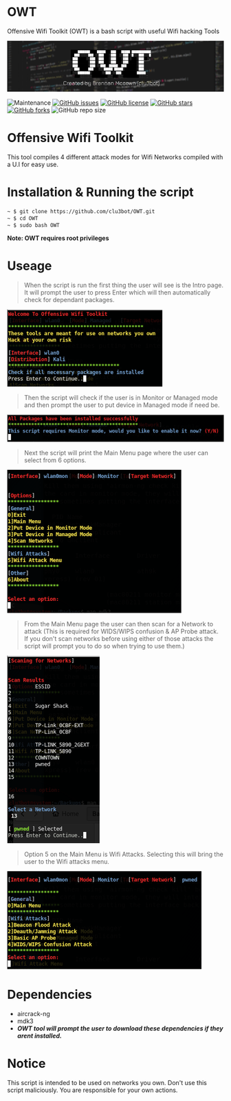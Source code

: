 # OWT
Offensive Wifi Toolkit (OWT) is a bash script with useful Wifi hacking Tools

![banner](img/img6.png)


![Maintenance](https://img.shields.io/maintenance/yes/2021)
[![GitHub issues](https://img.shields.io/github/issues/clu3bot/OWT)](https://github.com/clu3bot/OWT/issues)
[![GitHub license](https://img.shields.io/github/license/clu3bot/OWT)](https://github.com/clu3bot/OWT/blob/main/LICENSE)
[![GitHub stars](https://img.shields.io/github/stars/clu3bot/OWT)](https://github.com/clu3bot/OWT/stargazers)
[![GitHub forks](https://img.shields.io/github/forks/clu3bot/OWT)](https://github.com/clu3bot/OWT/network)
![GitHub repo size](https://img.shields.io/github/repo-size/clu3bot/OWT)
# Offensive Wifi Toolkit
This tool compiles 4 different attack modes for Wifi Networks compiled with a U.I for easy use.

# Installation & Running the script
```
~ $ git clone https://github.com/clu3bot/OWT.git
~ $ cd OWT
~ $ sudo bash OWT
```
**Note: OWT requires root privileges**

# Useage
> When the script is run the first thing the user will see is the Intro page. It will prompt the user to press Enter which will then automatically check for dependant packages. 

![img1](img/img1.png)

> Then the script will check if the user is in Monitor or Managed mode and then prompt the user to put device in Managed mode if need be.

![img2](img/img2.png)

> Next the script will print the Main Menu page where the user can select from 6 options.

![img3](img/img3.png)

> From the Main Menu page the user can then scan for a Network to attack (This is required for WIDS/WIPS confusion & AP Probe attack. If you don't scan networks before using either of those attacks the script will prompt you to do so when trying to use them.)

![img4](img/img4.png)

> Option 5 on the Main Menu is Wifi Attacks. Selecting this will bring the user to the Wifi attacks menu.

![img5](img/img5.png)

# Dependencies 
* aircrack-ng 
* mdk3
* ***OWT tool will prompt the user to download these dependencies if they arent installed.***

# Notice

This script is intended to be used on networks you own. Don't use this script maliciously. You are responsible for your own actions.
